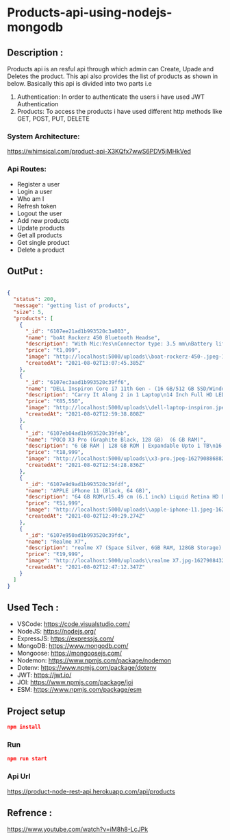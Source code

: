 # Products-api-using-nodejs-mongodb



## Description :

Products api is an resful api through which admin can Create, Upade and Deletes the product. 
This api also provides the list of products as shown in below. Basically this api is divided into two parts i.e 
1. Authentication: In order to authenticate the users i have used JWT Authentication 
2. Products: To access the products i have used different http methods like GET, POST, PUT, DELETE


### System Architecture:
https://whimsical.com/product-api-X3KQfx7wwS6PDV5jMHkVed



### Api Routes:
- Register a user
- Login a user
- Who am I
- Refresh token
- Logout the user
- Add new products
- Update products
- Get all products 
- Get single product
- Delete a product




## OutPut :
``` JSON

{
  "status": 200,
  "message": "getting list of products",
  "size": 5,
  "products": [
    {
      "_id": "6107ee21ad1b993520c3a003",
      "name": "boAt Rockerz 450 Bluetooth Headse",
      "description": "With Mic:Yes\nConnector type: 3.5 mm\nBattery life: 15 hr | Charging time: 3 Hours\n40mm Drivers: HD Sound\nAdjustable Earcups",
      "price": "₹1,099",
      "image": "http://localhost:5000/uploads\\boat-rockerz-450-.jpeg-1627909665378-.jpeg",
      "createdAt": "2021-08-02T13:07:45.385Z"
    },
    {
      "_id": "6107ec3aad1b993520c39ff6",
      "name": "DELL Inspiron Core i7 11th Gen - (16 GB/512 GB SSD/Windows 10)",
      "description": "Carry It Along 2 in 1 Laptop\n14 Inch Full HD LED Backlit, WVA Display (Touch with Active Pen)\nFinger Print Sensor for Faster System Access\nLight Laptop without Optical Disk Drive",
      "price": "₹85,550",
      "image": "http://localhost:5000/uploads\\dell-laptop-inspiron.jpeg-1627909178802-.jpeg",
      "createdAt": "2021-08-02T12:59:38.808Z"
    },
    {
      "_id": "6107eb04ad1b993520c39feb",
      "name": "POCO X3 Pro (Graphite Black, 128 GB)  (6 GB RAM)",
      "description": "6 GB RAM | 128 GB ROM | Expandable Upto 1 TB\n16.94 cm (6.67 inch) Full HD+ Display\n48MP + 8MP + 2MP + 2MP | 20MP Front Camera\n5160 mAh Lithium-ion Polymer Battery\nQualcomm Snapdragon 860 Processor\nMultiple Hands-free Voice Assistants",
      "price": "₹18,999",
      "image": "http://localhost:5000/uploads\\x3-pro.jpeg-1627908868829-.jpeg",
      "createdAt": "2021-08-02T12:54:28.836Z"
    },
    {
      "_id": "6107e9d9ad1b993520c39fdf",
      "name": "APPLE iPhone 11 (Black, 64 GB)",
      "description": "64 GB ROM\r15.49 cm (6.1 inch) Liquid Retina HD Display\r12MP + 12MP | 12MP Front Camera\rA13 Bionic Chip Processor",
      "price": "₹51,999",
      "image": "http://localhost:5000/uploads\\apple-iphone-11.jpeg-1627908569256-.jpeg",
      "createdAt": "2021-08-02T12:49:29.274Z"
    },
    {
      "_id": "6107e950ad1b993520c39fdc",
      "name": "Realme X7",
      "description": "realme X7 (Space Silver, 6GB RAM, 128GB Storage) with No Cost EMI/Additional Exchange Offers",
      "price": "₹19,999",
      "image": "http://localhost:5000/uploads\\realme X7.jpg-1627908432312-.jpg",
      "createdAt": "2021-08-02T12:47:12.347Z"
    }
  ]
}

```




## Used Tech :

- VSCode: https://code.visualstudio.com/
- NodeJS: https://nodejs.org/
- ExpressJS: https://expressjs.com/
- MongoDB: https://www.mongodb.com/
- Mongoose: https://mongoosejs.com/
- Nodemon: https://www.npmjs.com/package/nodemon
- Dotenv: https://www.npmjs.com/package/dotenv
- JWT: https://jwt.io/
- JOI: https://www.npmjs.com/package/joi
- ESM: https://www.npmjs.com/package/esm



## Project setup
``` JSON
npm install

```


### Run
``` JSON
npm run start

```



### Api Url
https://product-node-rest-api.herokuapp.com/api/products




## Refrence :
https://www.youtube.com/watch?v=iM8h8-LcJPk
